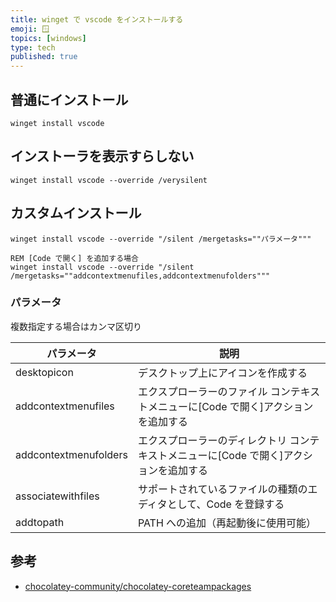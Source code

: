 ```yaml
---
title: winget で vscode をインストールする
emoji: 🪟
topics: [windows]
type: tech
published: true
---
```


## 普通にインストール

```batch
winget install vscode
```

## インストーラを表示すらしない

```batch
winget install vscode --override /verysilent
```

## カスタムインストール

```batch
winget install vscode --override "/silent /mergetasks=""パラメータ"""

REM [Code で開く] を追加する場合
winget install vscode --override "/silent /mergetasks=""addcontextmenufiles,addcontextmenufolders"""
```

### パラメータ

複数指定する場合はカンマ区切り

| パラメータ            | 説明                                                                                     |
| --------------------- | ---------------------------------------------------------------------------------------- |
| desktopicon           | デスクトップ上にアイコンを作成する                                                       |
| addcontextmenufiles   | エクスプローラーのファイル コンテキストメニューに[Code で開く]アクションを追加する     |
| addcontextmenufolders | エクスプローラーのディレクトリ コンテキストメニューに[Code で開く]アクションを追加する |
| associatewithfiles    | サポートされているファイルの種類のエディタとして、Code を登録する                        |
| addtopath             | PATH への追加（再起動後に使用可能）                                                      |

## 参考

- [chocolatey-community/chocolatey-coreteampackages](https://github.com/chocolatey-community/chocolatey-coreteampackages/tree/2ba176c9966f116c7e98156060b2035bd3aabc4d/automatic/vscode.install)
